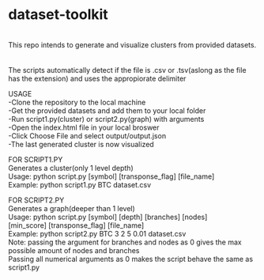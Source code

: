 # dataset-toolkit
<br/>
This repo intends to generate and visualize clusters from provided datasets.<br/>
<br/>
<br/>
The scripts automatically detect if the file is .csv or .tsv(aslong as the file has the extension) and uses the appropiorate delimiter<br/>


USAGE<br/>
-Clone the repository to the local machine<br/>
-Get the provided datasets and add them to your local folder<br/>
-Run script1.py(cluster) or script2.py(graph) with arguments<br/>
-Open the index.html file in your local broswer<br/>
-Click Choose File and select output/output.json<br/>
-The last generated cluster is now visualized<br/>

FOR SCRIPT1.PY<br/>
Generates a cluster(only 1 level depth)<br/>
Usage: python script.py [symbol] [transponse_flag] [file_name] <br/>
Example: python script1.py BTC dataset.csv<br/>

FOR SCRIPT2.PY<br/>
Generates a graph(deeper than 1 level)<br/>
Usage: python script.py [symbol] [depth] [branches] [nodes] [min_score] [transponse_flag] [file_name]<br/>
Example: python script2.py BTC 3 2 5 0.01 dataset.csv<br/>
Note: passing the argument for branches and nodes as 0 gives the max possible amount of nodes and branches<br/>
Passing all numerical arguments as 0 makes the script behave the same as script1.py<br/>